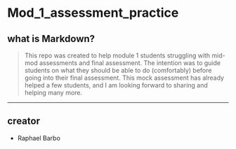 # Mod_1_assessment_practice

## what is Markdown?

> This repo was created to help module 1 students struggling with mid-mod assessments and final assessment. The intention 
was to guide students on what they should be able to do (comfortably) before going into their final assessment.
This mock assessment has already helped a few students, and I am looking forward to sharing and helping many more.

----
## creator
* Raphael Barbo 
